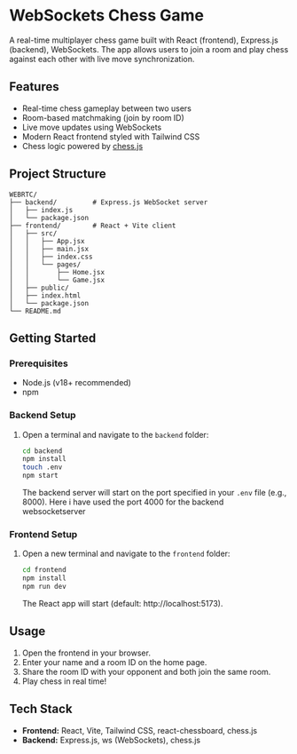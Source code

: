 # WebSockets Chess Game

A real-time multiplayer chess game built with React (frontend), Express.js (backend), WebSockets. The app allows users to join a room and play chess against each other with live move synchronization.

## Features
- Real-time chess gameplay between two users
- Room-based matchmaking (join by room ID)
- Live move updates using WebSockets
- Modern React frontend styled with Tailwind CSS
- Chess logic powered by [chess.js](https://github.com/jhlywa/chess.js)

## Project Structure
```
WEBRTC/
├── backend/         # Express.js WebSocket server
│   ├── index.js
│   └── package.json
├── frontend/        # React + Vite client
│   ├── src/
│   │   ├── App.jsx
│   │   ├── main.jsx
│   │   ├── index.css
│   │   └── pages/
│   │       ├── Home.jsx
│   │       └── Game.jsx
│   ├── public/
│   ├── index.html
│   └── package.json
└── README.md
```

## Getting Started

### Prerequisites
- Node.js (v18+ recommended)
- npm

### Backend Setup
1. Open a terminal and navigate to the `backend` folder:
   ```sh
   cd backend
   npm install
   touch .env
   npm start
   ```
   The backend server will start on the port specified in your `.env` file (e.g., 8000). Here i have used the port 4000 for the backend websocketserver

### Frontend Setup
1. Open a new terminal and navigate to the `frontend` folder:
   ```sh
   cd frontend
   npm install
   npm run dev
   ```
   The React app will start (default: http://localhost:5173).

## Usage
1. Open the frontend in your browser.
2. Enter your name and a room ID on the home page.
3. Share the room ID with your opponent and both join the same room.
4. Play chess in real time!

## Tech Stack
- **Frontend:** React, Vite, Tailwind CSS, react-chessboard, chess.js
- **Backend:** Express.js, ws (WebSockets), chess.js
